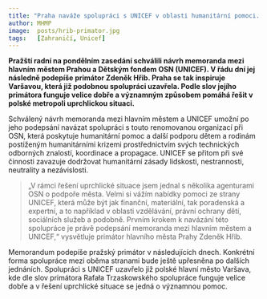 ```yaml
---
title: "Praha naváže spolupráci s UNICEF v oblasti humanitární pomoci. Jednání se budou týkat i finančního příspěvku"
author: MHMP
image: 	posts/hrib-primator.jpg
tags:   [Zahraničí, Unicef]
---
```


**Pražští radní na pondělním zasedání schválili návrh memoranda mezi hlavním městem Prahou a Dětským fondem OSN (UNICEF). V řádu dní jej následně podepíše primátor Zdeněk Hřib. Praha se tak inspiruje Varšavou, která již podobnou spolupráci uzavřela. Podle slov jejího primátora funguje velice dobře a významným způsobem pomáhá řešit v polské metropoli uprchlickou situaci.**

Schválený návrh memoranda mezi hlavním městem a UNICEF umožní po jeho podepsání navázat spolupráci s touto renomovanou organizací při OSN, která poskytuje humanitární pomoc a další podporu dětem a rodinám postiženým humanitárními krizemi prostřednictvím svých technických odborných znalostí, koordinace a propagace. UNICEF se přitom při své činnosti zavazuje dodržovat humanitární zásady lidskosti, nestrannosti, neutrality a nezávislosti.

>„V rámci řešení uprchlické situace jsem jednal s několika agenturami OSN o podpoře města. Velmi si vážím nabídky pomoci ze strany UNICEF, která může být jak finanční, materiální, tak poradenská a expertní, a to například v oblasti vzdělávání, právní ochrany dětí, sociálních služeb a podobně. Prvním krokem k navázání této spolupráce je právě podepsání memoranda mezi hlavním městem a UNICEF,“ vysvětluje primátor hlavního města Prahy Zdeněk Hřib.

Memorandum podepíše pražský primátor v následujících dnech. Konkrétní forma spolupráce mezi oběma stranami bude ještě upřesněna po dalších jednáních. Spolupráci s UNICEF uzavřelo již polské hlavní město Varšava, kde dle slov primátora Rafała Trzaskowského spolupráce funguje velice dobře a v řešení uprchlické situace se jedná o významnou pomoc.